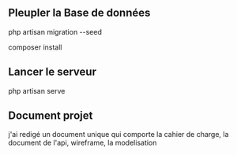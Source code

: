 ## Pleupler la Base de données
php artisan migration --seed

composer install

## Lancer le serveur
php artisan serve

## Document projet
j'ai redigé un document unique qui comporte la cahier de charge, la document
de l'api, wireframe, la modelisation
 

